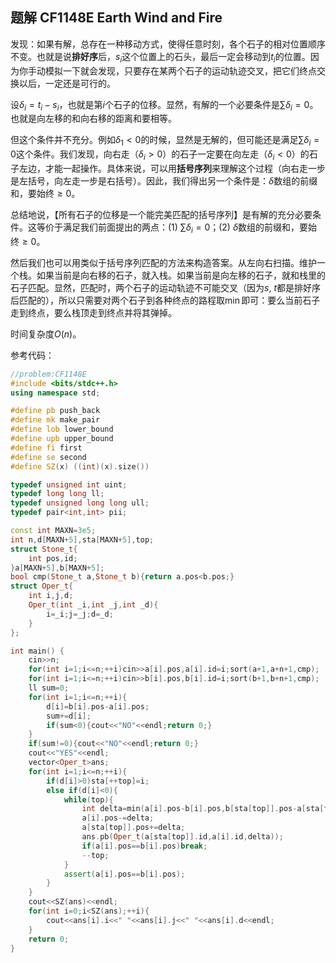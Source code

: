 ## 题解 CF1148E Earth Wind and Fire

发现：如果有解，总存在一种移动方式，使得任意时刻，各个石子的相对位置顺序不变。也就是说**排好序**后，$s_i$这个位置上的石头，最后一定会移动到$t_i$的位置。因为你手动模拟一下就会发现，只要存在某两个石子的运动轨迹交叉，把它们终点交换以后，一定还是可行的。

设$\delta_i=t_i-s_i$，也就是第$i$个石子的位移。显然，有解的一个必要条件是$\sum\delta_i=0$。也就是向左移的和向右移的距离和要相等。

但这个条件并不充分。例如$\delta_1<0$的时候，显然是无解的，但可能还是满足$\sum\delta_i=0$这个条件。我们发现，向右走（$\delta_i>0$）的石子一定要在向左走（$\delta_i<0$）的石子左边，才能一起操作。具体来说，可以用**括号序列**来理解这个过程（向右走一步是左括号，向左走一步是右括号）。因此，我们得出另一个条件是：$\delta$数组的前缀和，要始终$\geq 0$。

总结地说，【所有石子的位移是一个能完美匹配的括号序列】是有解的充分必要条件。这等价于满足我们前面提出的两点：(1) $\sum\delta_i=0$；(2) $\delta$数组的前缀和，要始终$\geq 0$。

然后我们也可以用类似于括号序列匹配的方法来构造答案。从左向右扫描。维护一个栈。如果当前是向右移的石子，就入栈。如果当前是向左移的石子，就和栈里的石子匹配。显然，匹配时，两个石子的运动轨迹不可能交叉（因为$s$, $t$都是排好序后匹配的），所以只需要对两个石子到各种终点的路程取$\min$即可：要么当前石子走到终点，要么栈顶走到终点并将其弹掉。

时间复杂度$O(n)$。

参考代码：

```cpp
//problem:CF1148E
#include <bits/stdc++.h>
using namespace std;

#define pb push_back
#define mk make_pair
#define lob lower_bound
#define upb upper_bound
#define fi first
#define se second
#define SZ(x) ((int)(x).size())

typedef unsigned int uint;
typedef long long ll;
typedef unsigned long long ull;
typedef pair<int,int> pii;

const int MAXN=3e5;
int n,d[MAXN+5],sta[MAXN+5],top;
struct Stone_t{
	int pos,id;
}a[MAXN+5],b[MAXN+5];
bool cmp(Stone_t a,Stone_t b){return a.pos<b.pos;}
struct Oper_t{
	int i,j,d;
	Oper_t(int _i,int _j,int _d){
		i=_i;j=_j;d=_d;
	}
};

int main() {
	cin>>n;
	for(int i=1;i<=n;++i)cin>>a[i].pos,a[i].id=i;sort(a+1,a+n+1,cmp);
	for(int i=1;i<=n;++i)cin>>b[i].pos,b[i].id=i;sort(b+1,b+n+1,cmp);
	ll sum=0;
	for(int i=1;i<=n;++i){
		d[i]=b[i].pos-a[i].pos;
		sum+=d[i];
		if(sum<0){cout<<"NO"<<endl;return 0;}
	}
	if(sum!=0){cout<<"NO"<<endl;return 0;}
	cout<<"YES"<<endl;
	vector<Oper_t>ans;
	for(int i=1;i<=n;++i){
		if(d[i]>0)sta[++top]=i;
		else if(d[i]<0){
			while(top){
				int delta=min(a[i].pos-b[i].pos,b[sta[top]].pos-a[sta[top]].pos);
				a[i].pos-=delta;
				a[sta[top]].pos+=delta;
				ans.pb(Oper_t(a[sta[top]].id,a[i].id,delta));
				if(a[i].pos==b[i].pos)break;
				--top;
			}
			assert(a[i].pos==b[i].pos);
		}
	}
	cout<<SZ(ans)<<endl;
	for(int i=0;i<SZ(ans);++i){
		cout<<ans[i].i<<" "<<ans[i].j<<" "<<ans[i].d<<endl;
	}
	return 0;
}
```



